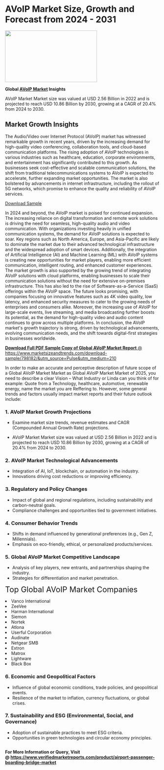 <H1>AVoIP Market Size, Growth and Forecast from 2024 - 2031</H1><img class="aligncenter size-medium wp-image-584254" src="https://thirdeyenews.in/wp-content/uploads/2024/09/Global-Market-Research-300x168.jpeg" alt="" width="300" height="168" /><p><strong>Global&nbsp;<a href="https://www.marketsizeandtrends.com/download-sample/798182/&amp;utm_source=Pulse&amp;utm_medium=210">AVoIP Market</a> Insights</strong></p><p>AVoIP Market Market size was valued at USD 2.56 Billion in 2022 and is projected to reach USD 10.86 Billion by 2030, growing at a CAGR of 20.4% from 2024 to 2030.</p><p><h2>Market Growth Insights</h2> <p>The Audio/Video over Internet Protocol (AVoIP) market has witnessed remarkable growth in recent years, driven by the increasing demand for high-quality video conferencing, collaboration tools, and cloud-based communication platforms. The rising adoption of AVoIP technologies in various industries such as healthcare, education, corporate environments, and entertainment has significantly contributed to this growth. As businesses seek cost-effective and scalable communication solutions, the shift from traditional telecommunications systems to AVoIP is expected to accelerate, further expanding market opportunities. The market is also bolstered by advancements in internet infrastructure, including the rollout of 5G networks, which promise to enhance the quality and reliability of AVoIP services.</p> <p><a href="#">Download Sample</a></p> <p>In 2024 and beyond, the AVoIP market is poised for continued expansion. The increasing reliance on digital transformation and remote work solutions is driving the need for seamless, high-quality audio and video communication. With organizations investing heavily in unified communication systems, the demand for AVoIP solutions is expected to soar. Key regions such as North America, Europe, and Asia-Pacific are likely to dominate the market due to their advanced technological infrastructure and the widespread adoption of smart devices. Additionally, the integration of Artificial Intelligence (AI) and Machine Learning (ML) with AVoIP systems is creating new opportunities for market players, enabling more efficient communication, intelligent routing, and enhanced customer experiences. The market growth is also supported by the growing trend of integrating AVoIP solutions with cloud platforms, enabling businesses to scale their communication solutions without the need for extensive on-premises infrastructure. This has also led to the rise of Software-as-a-Service (SaaS) offerings within the AVoIP space. The future looks promising, with companies focusing on innovative features such as 4K video quality, low latency, and enhanced security measures to cater to the growing needs of enterprises and consumers alike. Moreover, the increasing use of AVoIP for large-scale events, live streaming, and media broadcasting further boosts its potential, as the demand for high-quality video and audio content continues to grow across multiple platforms. In conclusion, the AVoIP market's growth trajectory is strong, driven by technological advancements, evolving communication needs, and the shift towards digital-first strategies in businesses worldwide.</p> <p><a href="#"></p><p><span class=""><strong>Download Full PDF Sample Copy of Global AVoIP Market Report</strong> @ <a href="https://www.marketsizeandtrends.com/download-sample/798182/&amp;utm_source=Pulse&amp;utm_medium=210" target="_blank">https://www.marketsizeandtrends.com/download-sample/798182/&amp;utm_source=Pulse&amp;utm_medium=210</a></span></p><p>In order to make an accurate and perceptive description of future scope of a Global&nbsp;AVoIP Market Market as Global&nbsp;AVoIP Market Market of 2025, you need to describe a clear Vision &ndash; What Industry or Linda can you think of for example: Quote from a Technology, healthcare, automotive, renewable energy, name the market you are Reffering to. However, some general trends and factors usually impact market reports and their future outlook include:</p><h3>1.&nbsp;<strong>AVoIP Market Growth Projections</strong></h3><ul><li>Examine market size trends, revenue estimates and CAGR (Compounded Annual Growth Rate) projections.</li><li><p>AVoIP Market Market size was valued at USD 2.56 Billion in 2022 and is projected to reach USD 10.86 Billion by 2030, growing at a CAGR of 20.4% from 2024 to 2030.</p></li></ul><h3>2.&nbsp;<strong>AVoIP Market Technological Advancements</strong></h3><ul><li>Integration of AI, IoT, blockchain, or automation in the industry.</li><li>Innovations driving cost reductions or improving efficiency.</li></ul><h3>3.&nbsp;<strong>Regulatory and Policy Changes</strong></h3><ul><li>Impact of global and regional regulations, including sustainability and carbon-neutral goals.</li><li>Compliance challenges and opportunities tied to government initiatives.</li></ul><h3>4.&nbsp;<strong>Consumer Behavior Trends</strong></h3><ul><li>Shifts in demand influenced by generational preferences (e.g., Gen Z, Millennials).</li><li>Emphasis on eco-friendly, ethical, or personalized products/services.</li></ul><h3>5.&nbsp;<strong>Global AVoIP Market Competitive Landscape</strong></h3><ul><li>Analysis of key players, new entrants, and partnerships shaping the industry.</li><li>Strategies for differentiation and market penetration.</li></ul><p data-pm-slice="1 1 []"><span style="color: inherit; font-family: inherit; font-size: 25px;">Top Global AVoIP Market Companies</span></p><div class="" data-test-id=""><p><li>Vanco International</li><li> ZeeVee</li><li> Harman International</li><li> Siemon</li><li> Nortek</li><li> Atlona</li><li> Userful Corporation</li><li> Audinate</li><li> Netgear SMB</li><li> Extron</li><li> Matrox</li><li> Lightware</li><li> Black Box</li></p></div><h3>6.&nbsp;<strong>Economic and Geopolitical Factors</strong></h3><ul><li>Influence of global economic conditions, trade policies, and geopolitical events.</li><li>Resilience of the market to inflation, currency fluctuations, or global crises.</li></ul><h3>7.&nbsp;<strong>Sustainability and ESG (Environmental, Social, and Governance)</strong></h3><ul><li>Adoption of sustainable practices to meet ESG criteria.</li><li>Opportunities in green technologies and circular economy principles.</li></ul><h2><strong style="font-size: 14px;">For More Information or Query, Visit @&nbsp;</strong><a style="background-color: #ffffff; font-size: 14px;" href="https://www.marketsizeandtrends.com/report/avoip-market/" target="_blank">https://www.verifiedmarketreports.com/product/airport-passenger-boarding-bridge-market</a></h2>
